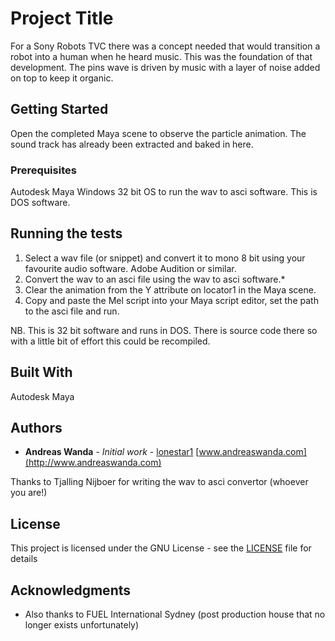 # Project Title

For a Sony Robots TVC there was a concept needed that would transition a robot into a human when he heard music. This was the foundation of that development. The pins wave is driven by music with a layer of noise added on top to keep it organic. 

## Getting Started

Open the completed Maya scene to observe the particle animation. The sound track has already been extracted and baked in here. 

### Prerequisites

Autodesk Maya
Windows 32 bit OS to run the wav to asci software. This is DOS software.

## Running the tests

1) Select a wav file (or snippet) and convert it to mono 8 bit using your favourite audio software. Adobe Audition or similar.
2) Convert the wav to an asci file using the wav to asci software.*
3) Clear the animation from the Y attribute on locator1 in the Maya scene.
4) Copy and paste the Mel script into your Maya script editor, set the path to the asci file and run.

NB. This is 32 bit software and runs in DOS. There is source code there so with a little bit of effort this could be recompiled.

## Built With

Autodesk Maya

## Authors

* **Andreas Wanda** - *Initial work* - [lonestar1](https://github.com/lonestar1)
[www.andreaswanda.com](http://www.andreaswanda.com)

Thanks to Tjalling Nijboer for writing the wav to asci convertor (whoever you are!)

## License

This project is licensed under the GNU License - see the [LICENSE](LICENSE) file for details

## Acknowledgments

* Also thanks to FUEL International Sydney (post production house that no longer exists unfortunately)
